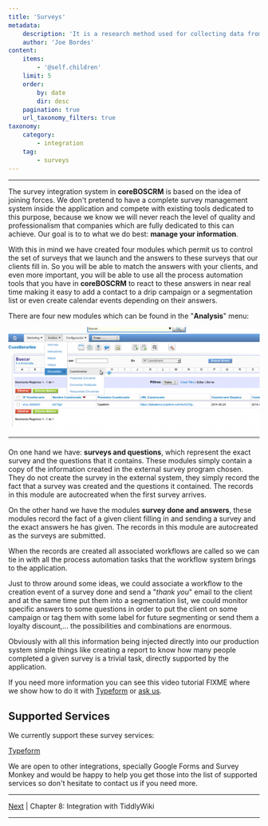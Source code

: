 ```yaml
---
title: 'Surveys'
metadata:
    description: 'It is a research method used for collecting data from a predefined group of respondents to gain information and insights into various topics of interest.'
    author: 'Joe Bordes'
content:
    items:
        - '@self.children'
    limit: 5
    order:
        by: date
        dir: desc
    pagination: true
    url_taxonomy_filters: true
taxonomy:
    category:
        - integration
    tag:
        - surveys 
---
```

---
The survey integration system in **coreBOSCRM** is based on the idea of
joining forces. We don't pretend to have a complete survey management
system inside the application and compete with existing tools dedicated
to this purpose, because we know we will never reach the level of
quality and professionalism that companies which are fully dedicated to
this can achieve. Our goal is to to what we do best: **manage your
information**.

With this in mind we have created four modules which permit us to
control the set of surveys that we launch and the answers to these
surveys that our clients fill in. So you will be able to match the
answers with your clients, and even more important, you will be able to
use all the process automation tools that you have in **coreBOSCRM** to
react to these answers in near real time making it easy to add a contact
to a drip campaign or a segmentation list or even create calendar events
depending on their answers.

There are four new modules which can be found in the "**Analysis**"
menu:

![](cbcrm_survey_menu.png?width=100%)



On one hand we have: **surveys and questions**, which represent the
exact survey and the questions that it contains. These modules simply
contain a copy of the information created in the external survey program
chosen. They do not create the survey in the external system, they
simply record the fact that a survey was created and the questions it
contained. The records in this module are autocreated when the first
survey arrives.

On the other hand we have the modules **survey done and answers**, these
modules record the fact of a given client filling in and sending a
survey and the exact answers he has given. The records in this module
are autocreated as the surveys are submitted.

When the records are created all associated workflows are called so we
can tie in with all the process automation tasks that the workflow
system brings to the application.

Just to throw around some ideas, we could associate a workflow to the
creation event of a survey done and send a "*thank you*" email to the
client and at the same time put them into a segmentation list, we could
monitor specific answers to some questions in order to put the client on
some campaign or tag them with some label for future segmenting or send
them a loyalty discount,... the possibilities and combinations are
enormous.

Obviously with all this information being injected directly into our
production system simple things like creating a report to know how many
people completed a given survey is a trivial task, directly supported by
the application.

If you need more information you can see this video tutorial FIXME where
we show how to do it with [Typeform](http://www.typeform.com/) or [ask
us](http://coreboscrm.tsolucio.com/page/contacto).

Supported Services
------------------

We currently support these survey services:


[Typeform](../09.typeform)

<div class="notices yellow">
We are open to other integrations, specially Google Forms and Survey Monkey and would be happy to help you get those into the list of supported services so don't hesitate to contact us if you need more.
</div>

------------------------------------------------------------------------

[Next](../08.tiddlywiki) | Chapter 8: Integration with TiddlyWiki

------------------------------------------------------------------------
